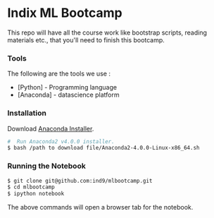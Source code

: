 # Indix ML Bootcamp


This repo will have all the course work like bootstrap scripts, reading materials etc., that you'll need to finish this bootcamp. 

### Tools

The following are the tools we use :

* [Python] - Programming language
* [Anaconda] - datascience platform

### Installation

Download [Anaconda Installer](https://repo.continuum.io/archive/Anaconda2-4.0.0-Linux-x86_64.sh).



```sh
#  Run Anaconda2 v4.0.0 installer.
$ bash /path to download file/Anaconda2-4.0.0-Linux-x86_64.sh
```

### Running the Notebook

```sh
$ git clone git@github.com:ind9/mlbootcamp.git
$ cd mlbootcamp
$ ipython notebook
```
The above commands will open a browser tab for the notebook.
